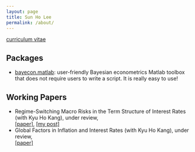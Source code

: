 ```yaml
---
layout: page
title: Sun Ho Lee
permalink: /about/
---
```


[curriculum vitae](https://github.com/econPreference/econPreference.github.io/blob/master/CV.pdf)

## Packages

- [bayecon.matlab](https://github.com/econPreference/bayecon.matlab): user-friendly Bayesian econometrics Matlab toolbox that does not require users to write a script. It is really easy to use!

## Working Papers

- Regime-Switching Macro Risks in the Term Structure of Interest Rates (with Kyu Ho Kang), under review,\
  [[paper]](https://papers.ssrn.com/sol3/papers.cfm?abstract_id=4414404), [[my post]](https://econpreference.github.io/RSmacro/)
- Global Factors in Inflation and Interest Rates (with Kyu Ho Kang), under review,\
  [[paper]](https://papers.ssrn.com/sol3/papers.cfm?abstract_id=3874405)
